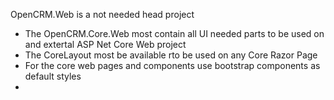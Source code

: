 OpenCRM.Web is a not needed head project

- The OpenCRM.Core.Web most contain all UI needed parts to be used on and extertal ASP Net Core Web project
- The CoreLayout most be  available rto be used on any Core Razor Page
- For the core web pages and components use bootstrap components as default styles
- 
